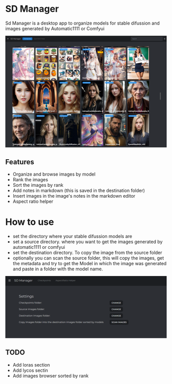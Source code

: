 # SD Manager

Sd Manager is a desktop app to organize models for stable difussion and images generated by Automatic1111 or Comfyui

![](./preview.png)

## Features

- Organize and browse images by model
- Rank the images
- Sort the images by rank
- Add notes in markdown (this is saved in the destination folder)
- Insert images in the image's notes in the markdown editor
- Aspect ratio helper

# How to use

- set the directory where your stable difussion models are
- set a source directory. where you want to get the images generated by automatic1111 or comfyui
- set the destination directory. To copy the image from the source folder
- optionally you can scan the source folder, this will copy the images, get the metadata and try to get the Model in which the image was generated and paste in a folder with the model name.

![](./settings.png)

## TODO

- Add loras section
- Add lycos sectin
- Add images browser sorted by rank
